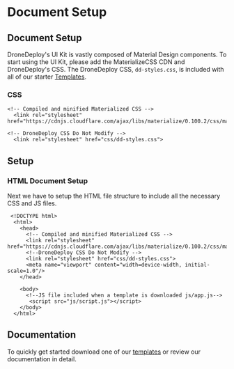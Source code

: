 # Document Setup

## Document Setup

DroneDeploy's UI Kit is vastly composed of Material Design components. To start using the UI Kit, please add the MaterializeCSS CDN and DroneDeploy's CSS.  The DroneDeploy CSS, `dd-styles.css`, is included with all of our starter [Templates](template.md).

### CSS

```
<!-- Compiled and minified Materialized CSS -->
  <link rel="stylesheet" href="https://cdnjs.cloudflare.com/ajax/libs/materialize/0.100.2/css/materialize.min.css">

<!-- DroneDeploy CSS Do Not Modify -->
  <link rel="stylesheet" href="css/dd-styles.css">
```

## Setup

### HTML Document Setup

Next we have to setup the HTML file structure to include all the necessary CSS and JS files.

```
 <!DOCTYPE html>
  <html>
    <head>
      <!-- Compiled and minified Materialized CSS -->
      <link rel="stylesheet" href="https://cdnjs.cloudflare.com/ajax/libs/materialize/0.100.2/css/materialize.min.css">
      <!--DroneDeploy CSS Do Not Modify -->
      <link rel="stylesheet" href="css/dd-styles.css">
      <meta name="viewport" content="width=device-width, initial-scale=1.0"/>
    </head>

    <body>
      <!--JS file included when a template is downloaded js/app.js-->
       <script src="js/script.js"></script>
    </body>
  </html>
```

## Documentation

To quickly get started download one of our [templates](template.md) or review our documentation in detail.

